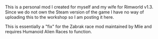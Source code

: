 This is a personal mod I created for myself and my wife for Rimworld v1.3. Since we do not own the Steam version of the game I have no way of uploading this to the workshop so I am posting it here.

This is essentially a "fix" for the Zabrak race mod maintained by Mlie and requires Humanoid Alien Races to function.

